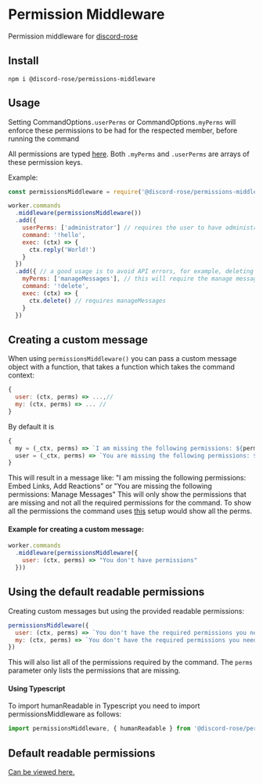 # Permission Middleware

Permission middleware for [discord-rose](https://npmjs.com/package/discord-rose)

## Install

`npm i @discord-rose/permissions-middleware`

## Usage

Setting CommandOptions`.userPerms` or CommandOptions`.myPerms` will enforce these permissions to be had for the respected member, before running the command

All permissions are typed [here](https://github.com/discord-rose/discord-rose/blob/master/src/utils/Permissions.ts#L5). Both `.myPerms` and `.userPerms` are arrays of these permission keys.

Example:

```js
const permissionsMiddleware = require('@discord-rose/permissions-middleware')

worker.commands
  .middleware(permissionsMiddleware())
  .add({
    userPerms: ['administrator'] // requires the user to have administrator
    command: '!hello',
    exec: (ctx) => {
      ctx.reply('World!')
    }
  })
  .add({ // a good usage is to avoid API errors, for example, deleting messages:
    myPerms: ['manageMessages'], // this will require the manage messages permission
    command: '!delete',
    exec: (ctx) => {
      ctx.delete() // requires manageMessages
    }
  })
```




## Creating a custom message

When using `permissionsMiddleware()` you can pass a custom message object with a function, that takes a function which takes the command context:
```js
{
  user: (ctx, perms) => ...,//
  my: (ctx, perms) => ... //
}
```

By default it is 
```js
{
  my = (_ctx, perms) => `I am missing the following permissions: ${perms.map(p => humanReadable[p] ?? p).join(', ')}`,
  user = (_ctx, perms) => `You are missing the following permissions: ${perms.map(p => humanReadable[p] ?? p).join(', ')}`,
}
```
This will result in a message like: "I am missing the following permissions: Embed Links, Add Reactions" or "You are missing the following permissions: Manage Messages"
This will only show the permissions that are missing and not all the required permissions for the command. To show all the permissions the command uses [this](#using-the-default-readable-permissions) setup would show all the perms.

#### Example for creating a custom message:

```js
worker.commands
  .middleware(permissionsMiddleware({
    user: (ctx, perms) => "You don't have permissions"
  }))
```



## Using the default readable permissions

Creating custom messages but using the provided readable permissions:
```js
permissionsMiddleware({
  user: (ctx, perms) => `You don't have the required permissions you need: ${ctx.command.userPerms.map(p => permissionsMiddleware.humanReadable[p])}`,
  my: (ctx, perms) => `You don't have the required permissions you need: ${ctx.command.myPerms.map(p => permissionsMiddleware.humanReadable[p])}`
})
```

This will also list all of the permissions required by the command. The `perms` parameter only lists the permissions that are missing.

#### Using Typescript

To import humanReadable in Typescript you need to import permissionsMiddleware as follows:

```typescript
import permissionsMiddleware, { humanReadable } from '@discord-rose/permissions-middleware'
```





## Default readable permissions

[Can be viewed here.](./index.js#L1)

